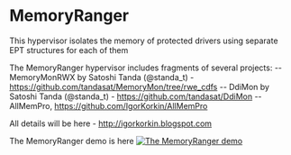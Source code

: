 # MemoryRanger
This hypervisor isolates the memory of protected drivers using separate EPT structures for each of them

The MemoryRanger hypervisor includes fragments of several projects:
-- MemoryMonRWX by Satoshi Tanda (@standa_t) - https://github.com/tandasat/MemoryMon/tree/rwe_cdfs
-- DdiMon by Satoshi Tanda (@standa_t) - https://github.com/tandasat/DdiMon
-- AllMemPro, https://github.com/IgorKorkin/AllMemPro

All details will be here - http://igorkorkin.blogspot.com

The MemoryRanger demo is here
[![The MemoryRanger demo](https://img.youtube.com/vi/IMePtijD3TY/0.jpg)](http://www.youtube.com/watch?v=IMePtijD3TY)
